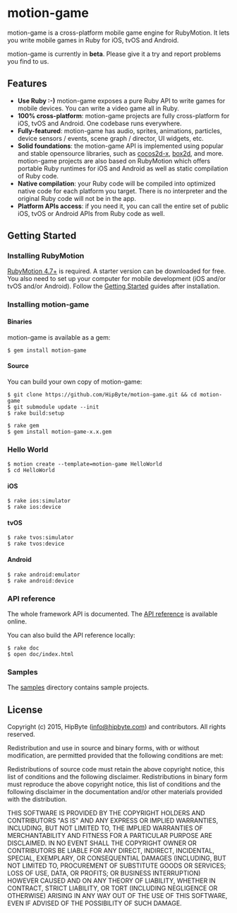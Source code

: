 # motion-game

motion-game is a cross-platform mobile game engine for RubyMotion. It lets you write mobile games in Ruby for iOS, tvOS and Android.

motion-game is currently in **beta**. Please give it a try and report problems you find to us.

## Features

 * **Use Ruby :-)** motion-game exposes a pure Ruby API to write games for mobile devices. You can write a video game all in Ruby.
 * **100% cross-platform**: motion-game projects are fully cross-platform for iOS, tvOS and Android. One codebase runs everywhere.
 * **Fully-featured**: motion-game has audio, sprites, animations, particles, device sensors / events, scene graph / director, UI widgets, etc.
 * **Solid foundations**: the motion-game API is implemented using popular and stable opensource libraries, such as [cocos2d-x](http://www.cocos2d-x.org/), [box2d](http://box2d.org/), and more. motion-game projects are also based on RubyMotion which offers portable Ruby runtimes for iOS and Android as well as static compilation of Ruby code.
 * **Native compilation**: your Ruby code will be compiled into optimized native code for each platform you target. There is no interpreter and the original Ruby code will not be in the app.
 * **Platform APIs access**: if you need it, you can call the entire set of public iOS, tvOS or Android APIs from Ruby code as well.

## Getting Started

### Installing RubyMotion

[RubyMotion 4.7+](http://rubymotion.com) is required. A starter version can be downloaded for free. You also need to set up your computer for mobile development (iOS and/or tvOS and/or Android). Follow the [Getting Started](http://rubymotion.com/developers) guides after installation.

### Installing motion-game

#### Binaries

motion-game is available as a gem:

```
$ gem install motion-game
```

#### Source

You can build your own copy of motion-game:

```
$ git clone https://github.com/HipByte/motion-game.git && cd motion-game
$ git submodule update --init
$ rake build:setup

$ rake gem
$ gem install motion-game-x.x.gem
```

### Hello World

```
$ motion create --template=motion-game HelloWorld
$ cd HelloWorld
```

#### iOS

```
$ rake ios:simulator
$ rake ios:device
```

#### tvOS

```
$ rake tvos:simulator
$ rake tvos:device
```

#### Android

```
$ rake android:emulator
$ rake android:device
```

### API reference

The whole framework API is documented. The [API reference](http://www.rubymotion.com/developers/motion-game/_index.html) is available online.

You can also build the API reference locally:

```
$ rake doc
$ open doc/index.html
```

### Samples

The [samples](https://github.com/HipByte/motion-game/tree/master/samples) directory contains sample projects.

## License

Copyright (c) 2015, HipByte (info@hipbyte.com) and contributors. All rights reserved.

Redistribution and use in source and binary forms, with or without modification, are permitted provided that the following conditions are met:

Redistributions of source code must retain the above copyright notice, this list of conditions and the following disclaimer.
Redistributions in binary form must reproduce the above copyright notice, this list of conditions and the following disclaimer in the documentation and/or other materials provided with the distribution.

THIS SOFTWARE IS PROVIDED BY THE COPYRIGHT HOLDERS AND CONTRIBUTORS "AS IS" AND ANY EXPRESS OR IMPLIED WARRANTIES, INCLUDING, BUT NOT LIMITED TO, THE IMPLIED WARRANTIES OF MERCHANTABILITY AND FITNESS FOR A PARTICULAR PURPOSE ARE DISCLAIMED. IN NO EVENT SHALL THE COPYRIGHT OWNER OR CONTRIBUTORS BE LIABLE FOR ANY DIRECT, INDIRECT, INCIDENTAL, SPECIAL, EXEMPLARY, OR CONSEQUENTIAL DAMAGES (INCLUDING, BUT NOT LIMITED TO, PROCUREMENT OF SUBSTITUTE GOODS OR SERVICES; LOSS OF USE, DATA, OR PROFITS; OR BUSINESS INTERRUPTION) HOWEVER CAUSED AND ON ANY THEORY OF LIABILITY, WHETHER IN CONTRACT, STRICT LIABILITY, OR TORT (INCLUDING NEGLIGENCE OR OTHERWISE) ARISING IN ANY WAY OUT OF THE USE OF THIS SOFTWARE, EVEN IF ADVISED OF THE POSSIBILITY OF SUCH DAMAGE.
